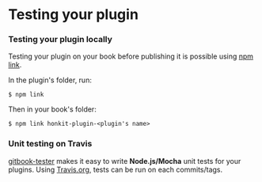 # Testing your plugin

### Testing your plugin locally

Testing your plugin on your book before publishing it is possible using [npm link](https://docs.npmjs.com/cli/link).

In the plugin's folder, run:

```
$ npm link
```

Then in your book's folder:

```
$ npm link honkit-plugin-<plugin's name>
```

### Unit testing on Travis

[gitbook-tester](https://github.com/todvora/gitbook-tester) makes it easy to write **Node.js/Mocha** unit tests for your plugins. Using [Travis.org](https://travis.org), tests can be run on each commits/tags.

